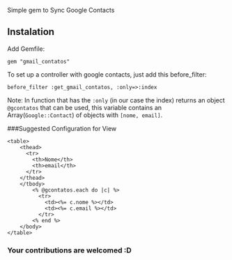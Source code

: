 Simple gem to Sync Google Contacts

## Instalation

Add Gemfile:

	gem "gmail_contatos"
	
To set up a controller with google contacts, just add this before_filter:

	before_filter :get_gmail_contatos, :only=>:index

Note: In function that has the `:only` (in our case the index) returns an object `@gcontatos` that can be used, this variable contains an Array(`Google::Contact`) of objects with `[nome, email]`.

###Suggested Configuration for View

	<table>
		<thead>
		  <tr>
		    <th>Nome</th>
		    <th>email</th>
		  </tr>
		</thead>
		</tbody>
			<% @gcontatos.each do |c| %>
			  <tr>
			    <td><%= c.nome %></td>
			    <td><%= c.email %></td>
			  </tr>
			<% end %>
		</body>	
	</table>

### Your contributions are welcomed :D